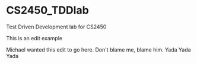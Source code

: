 # CS2450_TDDlab
Test Driven Development lab for CS2450

This is an edit example


Michael wanted this edit to go here.
Don't blame me, blame him.
Yada Yada Yada

